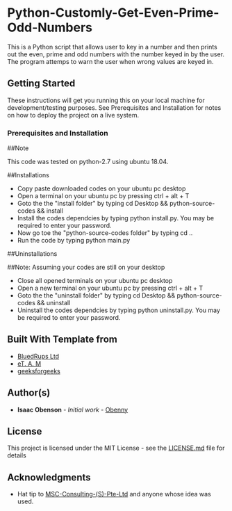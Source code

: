 # Python-Customly-Get-Even-Prime-Odd-Numbers

This is a Python script that allows user to key in a number
and then prints out the even, prime and odd numbers with the
number keyed in by the user. The program attemps to warn the
user when wrong values are keyed in.

## Getting Started

These instructions will get you running this on your local machine for development/testing purposes. 
See Prerequisites and Installation for notes on how to deploy the project on a live system.

### Prerequisites and Installation

##Note

This code was tested on python-2.7 using ubuntu 18.04.

##Installations
* Copy paste downloaded codes on your ubuntu pc desktop
* Open a terminal on your ubuntu pc by pressing ctrl + alt + T
* Goto the the "install folder" by typing cd Desktop && python-source-codes && install
* Install the codes dependcies by typing python install.py. You may be required to enter your password.
* Now go toe the "python-source-codes folder" by typing cd ..
* Run the code by typing python main.py

##Uninstallations

##Note: Assuming your codes are still on your desktop

* Close all opened terminals on your ubuntu pc desktop
* Open a new terminal on your ubuntu pc by pressing ctrl + alt + T
* Goto the the "uninstall folder" by typing cd Desktop && python-source-codes && uninstall
* Uninstall the codes dependcies by typing python uninstall.py. You may be required to enter your password.

## Built With Template from

* [BluedRups Ltd](http://www.bluedrupsltd.com/) 
* [eT. A. M](http://www.bluedrupsltd.com/team/isaacobenson/)
* [geeksforgeeks](https://www.geeksforgeeks.org/) 


## Author(s)

* **Isaac Obenson** - *Initial work* - [Obenny](https://github.com/Obenny)

## License

This project is licensed under the MIT License - see the [LICENSE.md](LICENSE.md) file for details

## Acknowledgments

* Hat tip to [MSC-Consulting-(S)-Pte-Ltd](http://www.msc-consulting.com.sg/) and anyone whose idea was used.
